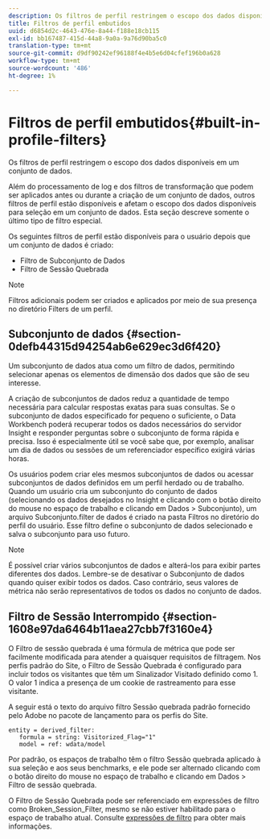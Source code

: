 ```yaml
---
description: Os filtros de perfil restringem o escopo dos dados disponíveis em um conjunto de dados.
title: Filtros de perfil embutidos
uuid: d6854d2c-4643-476e-8a44-f188e18cb115
exl-id: bb167487-415d-44a8-9a0a-9a76d90ba5c0
translation-type: tm+mt
source-git-commit: d9df90242ef96188f4e4b5e6d04cfef196b0a628
workflow-type: tm+mt
source-wordcount: '486'
ht-degree: 1%

---
```


# Filtros de perfil embutidos{#built-in-profile-filters}

Os filtros de perfil restringem o escopo dos dados disponíveis em um conjunto de dados.

Além do processamento de log e dos filtros de transformação que podem ser aplicados antes ou durante a criação de um conjunto de dados, outros filtros de perfil estão disponíveis e afetam o escopo dos dados disponíveis para seleção em um conjunto de dados. Esta seção descreve somente o último tipo de filtro especial.

Os seguintes filtros de perfil estão disponíveis para o usuário depois que um conjunto de dados é criado:

* Filtro de Subconjunto de Dados
* Filtro de Sessão Quebrada

>[!NOTE]
>
>Filtros adicionais podem ser criados e aplicados por meio de sua presença no diretório Filters de um perfil.

## Subconjunto de dados {#section-0defb44315d94254ab6e629ec3d6f420}

Um subconjunto de dados atua como um filtro de dados, permitindo selecionar apenas os elementos de dimensão dos dados que são de seu interesse.

A criação de subconjuntos de dados reduz a quantidade de tempo necessária para calcular respostas exatas para suas consultas. Se o subconjunto de dados especificado for pequeno o suficiente, o Data Workbench poderá recuperar todos os dados necessários do servidor Insight e responder perguntas sobre o subconjunto de forma rápida e precisa. Isso é especialmente útil se você sabe que, por exemplo, analisar um dia de dados ou sessões de um referenciador específico exigirá várias horas.

Os usuários podem criar eles mesmos subconjuntos de dados ou acessar subconjuntos de dados definidos em um perfil herdado ou de trabalho. Quando um usuário cria um subconjunto do conjunto de dados (selecionando os dados desejados no Insight e clicando com o botão direito do mouse no espaço de trabalho e clicando em Dados > Subconjunto), um arquivo Subconjunto.filter de dados é criado na pasta Filtros no diretório do perfil do usuário. Esse filtro define o subconjunto de dados selecionado e salva o subconjunto para uso futuro.

>[!NOTE]
>
>É possível criar vários subconjuntos de dados e alterá-los para exibir partes diferentes dos dados. Lembre-se de desativar o Subconjunto de dados quando quiser exibir todos os dados. Caso contrário, seus valores de métrica não serão representativos de todos os dados no conjunto de dados.

## Filtro de Sessão Interrompido {#section-1608e97da6464b11aea27cbb7f3160e4}

O Filtro de sessão quebrada é uma fórmula de métrica que pode ser facilmente modificada para atender a quaisquer requisitos de filtragem. Nos perfis padrão do Site, o Filtro de Sessão Quebrada é configurado para incluir todos os visitantes que têm um Sinalizador Visitado definido como 1. O valor 1 indica a presença de um cookie de rastreamento para esse visitante.

A seguir está o texto do arquivo filtro Sessão quebrada padrão fornecido pelo Adobe no pacote de lançamento para os perfis do Site.

```
entity = derived_filter:
   formula = string: Visitorized_Flag="1"
   model = ref: wdata/model
```

Por padrão, os espaços de trabalho têm o filtro Sessão quebrada aplicado à sua seleção e aos seus benchmarks, e ele pode ser alternado clicando com o botão direito do mouse no espaço de trabalho e clicando em Dados > Filtro de sessão quebrada.

O Filtro de Sessão Quebrada pode ser referenciado em expressões de filtro como Broken_Session_Filter, mesmo se não estiver habilitado para o espaço de trabalho atual. Consulte [expressões de filtro](https://docs.adobe.com/content/help/en/data-workbench/using/client/t-open-ins.html#Syntax_for_Identifiers) para obter mais informações.
